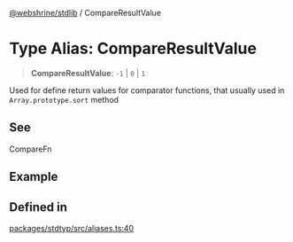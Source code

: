 [@webshrine/stdlib](../globals.md) / CompareResultValue

# Type Alias: CompareResultValue

> **CompareResultValue**: `-1` \| `0` \| `1`

Used for define return values for comparator functions,
that usually used in `Array.prototype.sort` method

## See

CompareFn

## Example

## Defined in

[packages/stdtyp/src/aliases.ts:40](https://github.com/webshrine/webshrine/blob/0e16c5948921e0c95cce645760c4a8b0855b196b/packages/stdtyp/src/aliases.ts#L40)
